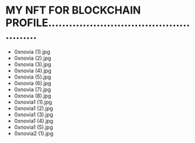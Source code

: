# MY NFT FOR BLOCKCHAIN PROFILE..................................................
- 0xnovia (1).jpg
- 0xnovia (2).jpg
- 0xnovia (3).jpg
- 0xnovia (4).jpg
- 0xnovia (5).jpg
- 0xnovia (6).jpg
- 0xnovia (7).jpg
- 0xnovia (8).jpg
- 0xnovia1 (1).jpg
- 0xnovia1 (2).jpg
- 0xnovia1 (3).jpg
- 0xnovia1 (4).jpg
- 0xnovia1 (5).jpg
- 0xnovia2 (1).jpg
